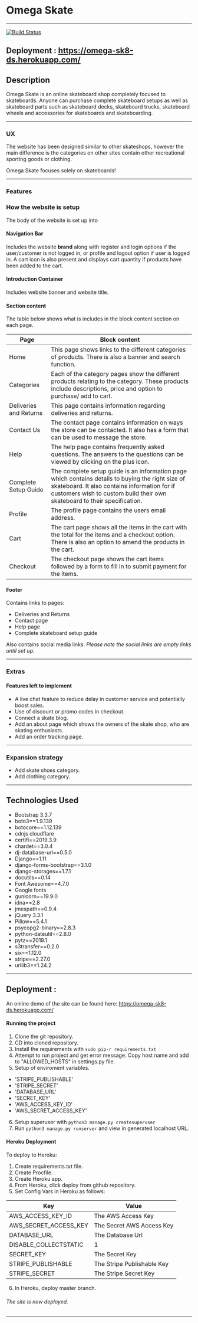 # **Omega Skate**
***

[![Build Status](https://travis-ci.org/skies09/omega-sk8-ds.svg?branch=master)](https://travis-ci.org/skies09/omega-sk8-ds)


## Deployment  : https://omega-sk8-ds.herokuapp.com/


## Description

Omega Skate is an online skateboard shop completely focused to skateboards.
Anyone can purchase complete skateboard setups as well as skateboard parts such as skateboard decks, skateboard trucks, skateboard wheels and accessories for skateboards and skateboarding.

---

### UX

The website has been designed similar to other skateshops, however the main difference is the categories on other sites contain other recreational sporting goods or clothing. 

Omega Skate focuses solely on skateboards!

---

### Features

### How the website is setup


The body of the website is set up into

#### Navigation Bar

Includes the website __brand__ along with register and login options if the user/customer is not logged in, or profile and logout option if user is logged in.
A cart icon is also present and displays cart quantity if products have been added to the cart.

#### Introduction Container

Includes website banner and website title.

#### Section content

The table below shows what is includes in the block content section on each page.

|Page         |  Block content|
|-------------|-----------------|
|Home         |This page shows links to the different categories of products. There is also a banner and search function.|
|Categories   |Each of the category pages show the different products relating to the category. These products include descriptions, price and option to purchase/ add to cart.|
|Deliveries and Returns |This page contains information regarding deliveries and returns.|
|Contact Us   |The contact page contains information on ways the store can be contacted. It also has a form that can be used to message the store.|   
|Help         |The help page contains frequently asked questions. The answers to the questions can be viewed by clicking on the plus icon.|
|Complete Setup Guide |The complete setup guide is an information page which contains details to buying the right size of skateboard. It also contains information for if customers wish to custom build their own skateboard to their specification.|
|Profile      |The profile page contains the users email address.|
|Cart         |The cart page shows all the items in the cart with the total for the items and a checkout option. There is also an option to amend the products in the cart. |
|Checkout     |The checkout page shows the cart items followed by a form to fill in to submit payment for the items.|


#### Footer

Contains links to pages:
* Deliveries and Returns
* Contact page
* Help page
* Complete skateboard setup guide

Also contains social media links.
*Please note the social links are empty links until set up.*

---

### Extras

#### Features left to implement
* A live chat feature to reduce delay in customer service and potentially boost sales.
* Use of discount or promo codes in checkout.
* Connect a skate blog.
* Add an about page which shows the owners of the skate shop, who are skating enthusiasts.
* Add an order tracking page.
---

### Expansion strategy
* Add skate shoes category.
* Add clothing category.

---

## Technologies Used
* Bootstrap 3.3.7
* boto3==1.9.139
* botocore==1.12.139
* cdnjs cloudflare
* certifi==2019.3.9
* chardet==3.0.4
* dj-database-url==0.5.0
* Django==1.11
* django-forms-bootstrap==3.1.0
* django-storages==1.7.1
* docutils==0.14
* Font Awesome==4.7.0
* Google fonts
* gunicorn==19.9.0
* idna==2.8
* jmespath==0.9.4
* jQuery 3.3.1
* Pillow==5.4.1
* psycopg2-binary==2.8.3
* python-dateutil==2.8.0
* pytz==2019.1
* s3transfer==0.2.0
* six==1.12.0
* stripe==2.27.0
* urllib3==1.24.2
---

## Deployment  : 
An online demo of the site can be found here: https://omega-sk8-ds.herokuapp.com/



#### Running the project

1. Clone the git repository.
2. CD into cloned repository.
3. Install the requirements with `sudo pip-r requirements.txt`
4. Attempt to run project and get error message. Copy host name and add to "ALLOWED_HOSTS" in settings.py file.
5. Setup of enviroment variables.
* 'STRIPE_PUBLISHABLE'
* 'STRIPE_SECRET'
* 'DATABASE_URL'
* 'SECRET_KEY'
* 'AWS_ACCESS_KEY_ID'
* 'AWS_SECRET_ACCESS_KEY'
6. Setup superuser with `python3 manage.py createsuperuser`
7. Run `python3 manage.py runserver` and view in generated localhost URL.

#### Heroku Deployment

To deploy to Heroku:

1. Create requirements.txt file.
2. Create Procfile.
3. Create Heroku app.
4. From Heroku, click deploy from github repository.
5. Set Config Vars in Heroku as follows:

|**Key**         |  **Value**   |
|-------------|-----------------|
|AWS_ACCESS_KEY_ID     |The AWS Access Key        |
|AWS_SECRET_ACCESS_KEY |The Secret AWS Access Key |
|DATABASE_URL          |The Database Url          |
|DISABLE_COLLECTSTATIC |1                         |
|SECRET_KEY            |The Secret Key            |
|STRIPE_PUBLISHABLE    |The Stripe Publishable Key|
|STRIPE_SECRET         |The Stripe Secret Key     |

6. In Heroku, deploy master branch.
###### The site is now deployed.

---